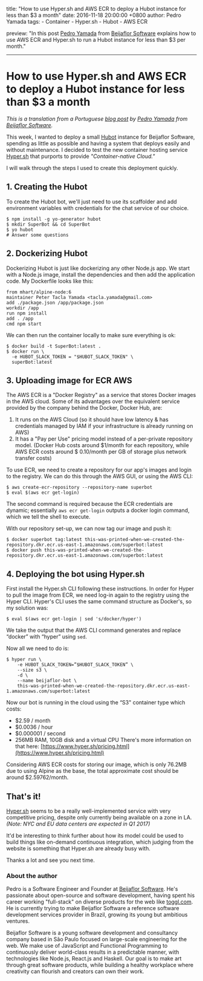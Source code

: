 title: "How to use Hyper.sh and AWS ECR to deploy a Hubot instance for less than $3 a month"
date: 2016-11-18 20:00:00 +0800
author: Pedro Yamada
tags:
    - Container
    - Hyper.sh
    - Hubot
    - AWS ECR

preview: "In this post [Pedro Yamada](https://twitter.com/yamadapc) from [Beijaflor Software](https://beijaflor.io/) explains how to use AWS ECR and Hyper.sh to run a Hubot instance for less than $3 per month."

---

# How to use Hyper.sh and AWS ECR to deploy a Hubot instance for less than $3 a month

*This is a translation from a Portuguese [blog post](https://t.co/TWuSSORp7h) by [Pedro Yamada](https://twitter.com/yamadapc) from [Beijaflor Software](https://beijaflor.io/).*

This week, I wanted to deploy a small [Hubot](https://hubot.github.com/) instance for Beijaflor Software, spending as little as possible and having a system that deploys easily and without maintenance. I decided to test the new container hosting service [Hyper.sh](https://hyper.sh/) that purports to provide *"Container-native Cloud."*

I will walk through the steps I used to create this deployment quickly.

## 1. Creating the Hubot

To create the Hubot bot, we'll just need to use its scaffolder and add environment variables with credentials for the chat service of our choice.

```
$ npm install -g yo-generator hubot
$ mkdir SuperBot && cd SuperBot
$ yo hubot
# Answer some questions
```

## 2. Dockerizing Hubot

Dockerizing Hubot is just like dockerizing any other Node.js app. We start with a Node.js image, install the dependencies and then add the application code. My Dockerfile looks like this:

```
from mhart/alpine-node:6
maintainer Peter Tacla Yamada <tacla.yamada@gmail.com>
add ./package.json /app/package.json
workdir /app
run npm install
add . /app
cmd npm start
```

We can then run the container locally to make sure everything is ok:

```
$ docker build -t SuperBot:latest .
$ docker run \
  -e HUBOT_SLACK_TOKEN = "$HUBOT_SLACK_TOKEN" \
  superBot:latest
```

## 3. Uploading image for ECR AWS

The AWS ECR is a "Docker Registry" as a service that stores Docker images in the AWS cloud. Some of its advantages over the equivalent service provided by the company behind the Docker, Docker Hub, are:

1. It runs on the AWS Cloud (so it should have low latency & has credentials managed by IAM if your infrastructure is already running on AWS)
2. It has a "Pay per Use" pricing model instead of a per-private repository model. (Docker Hub costs around $1/month for each repository, while AWS ECR costs around $ 0.10/month per GB of storage plus network transfer costs)

To use ECR, we need to create a repository for our app's images and login to the registry. We can do this through the AWS GUI, or using the AWS CLI:

```
$ aws create-ecr-repository --repository-name superbot
$ eval $(aws ecr get-login)
```

The second command is required because the ECR credentials are dynamic; essentially ```aws ecr get-login``` outputs a docker login command, which we tell the shell to execute.

With our repository set-up, we can now tag our image and push it:

```
$ docker superbot tag:latest this-was-printed-when-we-created-the-repository.dkr.ecr.us-east-1.amazonaws.com/superbot:latest
$ docker push this-was-printed-when-we-created-the-repository.dkr.ecr.us-east-1.amazonaws.com/superbot:latest
```

## 4. Deploying the bot using Hyper.sh

First install the Hyper.sh CLI following these instructions. In order for Hyper to pull the image from ECR, we need log-in again to the registry using the Hyper CLI. Hyper's CLI uses the same command structure as Docker's, so my solution was:

```
$ eval $(aws ecr get-login | sed 's/docker/hyper')
```

We take the output that the AWS CLI command generates and replace “docker” with “hyper” using ```sed```.

Now all we need to do is:

```
$ hyper run \
    -e HUBOT_SLACK_TOKEN=”$HUBOT_SLACK_TOKEN” \
    --size s3 \
    -d \
    --name beijaflor-bot \
    this-was-printed-when-we-created-the-repository.dkr.ecr.us-east-1.amazonaws.com/superbot:latest
```

Now our bot is running in the cloud using the “S3" container type which costs:

- $2.59 / month
- $0.0036 / hour
- $0.000001 / second
- 256MB RAM, 10GB disk and a virtual CPU
There's more information on that here: [https://www.hyper.sh/pricing.html](https://www.hyper.sh/pricing.html)

Considering AWS ECR costs for storing our image, which is only 76.2MB due to using Alpine as the base, the total approximate cost should be around $2.59762/month.

## That's it!

[Hyper.sh](http://hyper.sh/) seems to be a really well-implemented service with very competitive pricing, despite only currently being available on a zone in LA. _(Note: NYC and EU data centers are expected in Q1 2017)_

It'd be interesting to think further about how its model could be used to build things like on-demand continuous integration, which judging from the website is something that Hyper.sh are already busy with.

Thanks a lot and see you next time.

### About the author

Pedro is a Software Engineer and Founder at [Beijaflor Software](https://beijaflor.io/). He's passionate about open-source and software development, having spent his career working "full-stack" on diverse products for the web like [toggl.com](https://toggl.com/). He is currently trying to make Beijaflor Software a reference software development services provider in Brazil, growing its young but ambitious ventures.

Beijaflor Software is a young software development and consultancy company based in São Paulo focused on large-scale engineering for the web. We make use of JavaScript and Functional Programming to continuously deliver world-class results in a predictable manner, with technologies like Node.js, React.js and Haskell. Our goal is to make art through great software products, while building a healthy workplace where creativity can flourish and creators can own their work.

